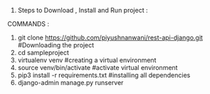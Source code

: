 1) Steps to Download ,  Install and Run project :

COMMANDS :
1) git clone https://github.com/piyushnanwani/rest-api-django.git  #Downloading the project
2) cd sampleproject                         
3) virtualenv venv      #creating a virtual environment
4) source venv/bin/activate     #activate virtual environment
5) pip3 install -r requirements.txt       #installing all dependencies
6) django-admin manage.py runserver



